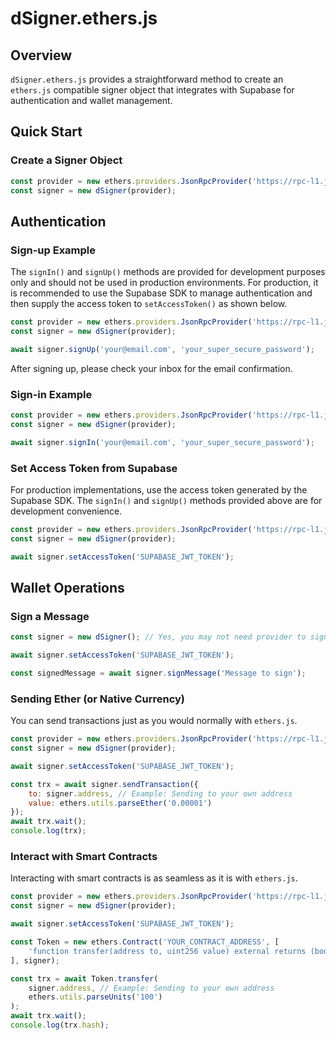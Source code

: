 # dSigner.ethers.js

## Overview
`dSigner.ethers.js` provides a straightforward method to create an `ethers.js` compatible signer object that integrates with Supabase for authentication and wallet management.

## Quick Start

### Create a Signer Object
```javascript
const provider = new ethers.providers.JsonRpcProvider('https://rpc-l1.jibchain.net');
const signer = new dSigner(provider);
```

## Authentication

### Sign-up Example

The `signIn()` and `signUp()` methods are provided for development purposes only and should not be used in production environments. For production, it is recommended to use the Supabase SDK to manage authentication and then supply the access token to `setAccessToken()` as shown below.

```javascript
const provider = new ethers.providers.JsonRpcProvider('https://rpc-l1.jibchain.net');
const signer = new dSigner(provider);

await signer.signUp('your@email.com', 'your_super_secure_password');
```

After signing up, please check your inbox for the email confirmation.

### Sign-in Example

```javascript
const provider = new ethers.providers.JsonRpcProvider('https://rpc-l1.jibchain.net');
const signer = new dSigner(provider);

await signer.signIn('your@email.com', 'your_super_secure_password');
```

### Set Access Token from Supabase

For production implementations, use the access token generated by the Supabase SDK. The `signIn()` and `signUp()` methods provided above are for development convenience.

```javascript
const provider = new ethers.providers.JsonRpcProvider('https://rpc-l1.jibchain.net');
const signer = new dSigner(provider);

await signer.setAccessToken('SUPABASE_JWT_TOKEN');
```

## Wallet Operations

### Sign a Message

```javascript
const signer = new dSigner(); // Yes, you may not need provider to sign message

await signer.setAccessToken('SUPABASE_JWT_TOKEN');

const signedMessage = await signer.signMessage('Message to sign');
```

### Sending Ether (or Native Currency)

You can send transactions just as you would normally with `ethers.js`.

```javascript
const provider = new ethers.providers.JsonRpcProvider('https://rpc-l1.jibchain.net');
const signer = new dSigner(provider);

await signer.setAccessToken('SUPABASE_JWT_TOKEN');

const trx = await signer.sendTransaction({
    to: signer.address, // Example: Sending to your own address
    value: ethers.utils.parseEther('0.00001')
});
await trx.wait();
console.log(trx);
```

### Interact with Smart Contracts

Interacting with smart contracts is as seamless as it is with `ethers.js`.

```javascript
const provider = new ethers.providers.JsonRpcProvider('https://rpc-l1.jibchain.net');
const signer = new dSigner(provider);

await signer.setAccessToken('SUPABASE_JWT_TOKEN');

const Token = new ethers.Contract('YOUR_CONTRACT_ADDRESS', [
    'function transfer(address to, uint256 value) external returns (bool)'
], signer);

const trx = await Token.transfer(
    signer.address, // Example: Sending to your own address
    ethers.utils.parseUnits('100')
);
await trx.wait();
console.log(trx.hash);
```